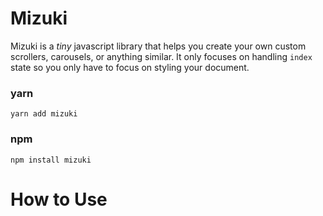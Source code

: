 # Mizuki

Mizuki is a _tiny_ javascript library that helps you create your own custom scrollers, carousels, or anything similar. It only focuses on handling `index` state so you only have to focus on styling your document.

### yarn

```
yarn add mizuki
```

### npm

```
npm install mizuki
```

# How to Use
